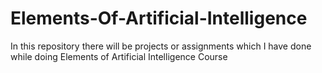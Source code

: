 # Elements-Of-Artificial-Intelligence
In this repository there will be projects or assignments which I have done while doing Elements of Artificial Intelligence Course
